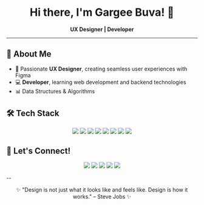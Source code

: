 <h1 align="center">Hi there, I'm Gargee Buva! 👋</h1>

<p align="center">
  <b>UX Designer | Developer</b>
</p>

---

## 🚀 About Me

- 🎨 Passionate **UX Designer**, creating seamless user experiences with Figma
- 💻 **Developer**, learning web development and backend technologies
- 📊 Data Structures & Algorithms


## 🛠️ Tech Stack

<p align="center">
  <img src="https://img.shields.io/badge/Java-ED8B00?style=for-the-badge&logo=java&logoColor=white" />
  <img src="https://img.shields.io/badge/JavaScript-F7DF1E?style=for-the-badge&logo=javascript&logoColor=black" />
  <img src="https://img.shields.io/badge/HTML5-E34F26?style=for-the-badge&logo=html5&logoColor=white" />
  <img src="https://img.shields.io/badge/CSS3-1572B6?style=for-the-badge&logo=css3&logoColor=white" />
  <img src="https://img.shields.io/badge/React-61DAFB?style=for-the-badge&logo=react&logoColor=black" />
  <img src="https://img.shields.io/badge/MySQL-4479A1?style=for-the-badge&logo=mysql&logoColor=white" />
  <img src="https://img.shields.io/badge/MongoDB-4EA94B?style=for-the-badge&logo=mongodb&logoColor=white" />
  <img src="https://img.shields.io/badge/Figma-F24E1E?style=for-the-badge&logo=figma&logoColor=white" />
</p>
 

## 🌱 Let's Connect!

<p align="center"> <a href="http://www.linkedin.com/in/gargee-buva-1a3ab6287"><img src="https://img.shields.io/badge/LinkedIn-0077B5?style=for-the-badge&logo=linkedin&logoColor=white" /></a> <a href="https://your-portfolio.com"><img src="https://img.shields.io/badge/Portfolio-000000?style=for-the-badge&logo=web&logoColor=white" /></a> <a href="https://x.com/gargee_buva"><img src="https://img.shields.io/badge/Twitter-1DA1F2?style=for-the-badge&logo=twitter&logoColor=white" /></a> <a href="https://harmless-ethernet-f41.notion.site/Hi-I-am-Gargee-d376221ca8964f9d8e375a4beeff21cb?pvs=4"><img src="https://img.shields.io/badge/Notion-000000?style=for-the-badge&logo=notion&logoColor=white" /></a> <a href="mailto:your.gargeebuva2004@gmail.com"><img src="https://img.shields.io/badge/Email-D14836?style=for-the-badge&logo=gmail&logoColor=white" /></a> </p>
--

<p align="center">✨ "Design is not just what it looks like and feels like. Design is how it works." – Steve Jobs ✨</p>
